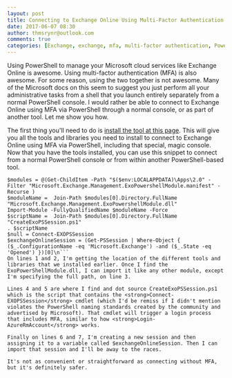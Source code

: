 ```yaml
---
layout: post
title: Connecting to Exchange Online Using Multi-Factor Authentication via PowerShell
date: 2017-06-07 08:30
author: thmsrynr@outlook.com
comments: true
categories: [Exchange, exchange, mfa, multi-factor authentication, PowerShell, powershell]
---
```

Using PowerShell to manage your Microsoft cloud services like Exchange Online is awesome. Using multi-factor authentication (MFA) is also awesome. For some reason, using the two together is not awesome. Many of the Microsoft docs on this seem to suggest you just perform all your administrative tasks from a shell that you launch entirely separately from a normal PowerShell console. I would rather be able to connect to Exchange Online using MFA via PowerShell through a normal console, or as part of another tool. Let me show you how.

<!--more-->

The first thing you'll need to do is <a href="https://technet.microsoft.com/en-us/library/mt775114(v=exchg.160).aspx" target="_blank" rel="noopener noreferrer">install the tool at this page</a>. This will give you all the tools and libraries you need to install to connect to Exchange Online using MFA via PowerShell, including that special, magic console. Now that you have the tools installed, you can use this snippet to connect from a normal PowerShell console or from within another PowerShell-based tool.
```
$modules = @(Get-ChildItem -Path "$($env:LOCALAPPDATA)\Apps\2.0" -Filter "Microsoft.Exchange.Management.ExoPowershellModule.manifest" -Recurse )
$moduleName =  Join-Path $modules[0].Directory.FullName "Microsoft.Exchange.Management.ExoPowershellModule.dll"
Import-Module -FullyQualifiedName $moduleName -Force
$scriptName =  Join-Path $modules[0].Directory.FullName "CreateExoPSSession.ps1"
. $scriptName
$null = Connect-EXOPSSession
$exchangeOnlineSession = (Get-PSSession | Where-Object { ($_.ConfigurationName -eq 'Microsoft.Exchange') -and ($_.State -eq 'Opened') })[0]\n```
On lines 1 and 2, I'm getting the location of the different tools and libraries that we installed earlier. Once I find the ExoPowerShellModule.dll, I can import it like any other module, except I'm specifying the full path, on line 3.

Lines 4 and 5 are where I find and dot source CreateExoPSSession.ps1 which is the script that contains the <strong>Connect-EXOPSSession</strong> cmdlet (which I'd be remiss if I didn't mention violates the PowerShell naming standards created by the community and advertised by Microsoft). That cmdlet will trigger a login process that includes MFA, similar to how <strong>Login-AzureRmAccount</strong> works.

Finally on lines 6 and 7, I'm creating a new session and then assigning it to a variable called $exchangeOnlineSession. Then I can import that session and I'll be away to the races.

It's not as convenient or straightforward as connecting without MFA, but it's definitely safer.
